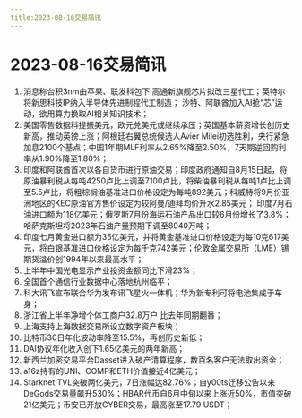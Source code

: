 ```yaml
---
title:2023-08-16交易简讯
---
```

# 2023-08-16交易简讯
1. 消息称台积3nm由苹果、联发科包下 高通新旗舰芯片拟改三星代工；英特尔将新思科技IP纳入半导体先进制程代工制造； 沙特、阿联酋加入AI抢“芯”运动，欲用算力换取AI相关知识技术；
2. 美国零售数据料提振美元，欧元兑美元或继续承压；英国基本薪资增长创历史新高，推动英镑上涨；阿根廷右翼总统候选人Avier Milei初选胜利，央行紧急加息2100个基点；中国1年期MLF利率从2.65%降至2.50%，7天期逆回购利率从1.90%降至1.80%；
3. 印度和阿联酋首次以各自货币进行原油交易；印度政府通知自8月15日起，将原油暴利税从每吨4250卢比上调至7100卢比，将柴油暴利税从每吨1卢比上调至5.5卢比，将粗棕榈油基准进口价格设定为每吨892美元；科威特将9月份亚洲地区的KEC原油官方售价设定为较阿曼/迪拜均价升水2.85美元； 印度7月石油进口额为118亿美元；俄罗斯7月份海运石油产品出口较6月份增长了3.8%；哈萨克斯坦将2023年石油产量预期下调至8940万吨；
4. 印度七月黄金进口额为35亿美元，并将黄金基准进口价格设定为每10克617美元，将白银基准进口价格设定为每千克742美元；伦敦金属交易所（LME）锡期货溢价创1994年以来最高水平；
5. 上半年中国光电显示产业投资金额同比下滑23%；
6. 全国首个通信行业数据中心落地杭州临平；
7. 科大讯飞宣布联合华为发布讯飞星火一体机；华为新专利可将电池集成于车身；
8. 浙江省上半年净增个体工商户32.8万户 比去年同期翻番；
9. 上海支持上海数据交易所设立数字资产板块；
10. 比特币30日年化波动率降至15.5%，再创历史新低；
11. DAI协议年化收入创下1.65亿美元的两年新高；
12. 新西兰加密交易平台Dasset进入破产清算程序，数百名客户无法取出资金；
13. a16z持有的UNI、COMP和ETH价值接近4亿美元；
14. Starknet TVL突破两亿美元，7日涨幅达82.76%；自y00ts迁移公告以来DeGods交易量飙升530%；HBAR代币自6月中旬以来上涨近50%，市值突破21亿美元；币安已开放CYBER交易，最高涨至17.79 USDT；